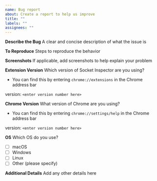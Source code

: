 ```yaml
---
name: Bug report
about: Create a report to help us improve
title: ""
labels: ""
assignees: ""
---
```


**Describe the Bug**
A clear and concise description of what the issue is

**To Reproduce**
Steps to reproduce the behavior

**Screenshots**
If applicable, add screenshots to help explain your problem

**Extension Version**
Which version of Socket Inspector are you using?
- You can find this by entering `chrome://extensions` in the Chrome address bar

version: `<enter version number here>`


**Chrome Version**
What version of Chrome are you using? 
- You can find this by entering `chrome://settings/help` in the Chrome address bar


version: `<enter version number here>`

**OS**
Which OS do you use?
- [ ] macOS
- [ ] Windows
- [ ] Linux
- [ ] Other (please specify)

**Additional Details**
Add any other details here

